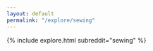 ```yaml
---
layout: default
permalink: "/explore/sewing"
---
```


<link rel="stylesheet" type="text/css" href="/static/css/explore.css">
{% include explore.html subreddit="sewing" %}
